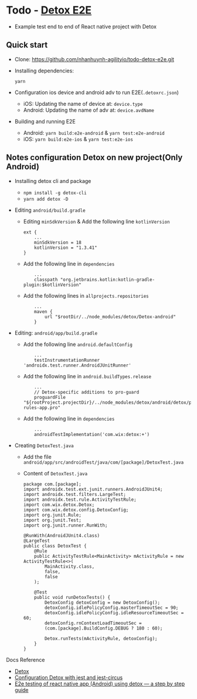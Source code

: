 # Todo - [Detox E2E](https://github.com/wix/Detox)

- Example test end to end of React native project with Detox

## Quick start

- Clone: https://github.com/nhanhuynh-agilityio/todo-detox-e2e.git

- Installing dependencies:

  `yarn`

- Configuration ios device and android adv to run E2E(`.detoxrc.json`)

  - iOS: Updating the name of device at: `device.type`
  - Android: Updating the name of adv at: `device.avdName`

- Building and running E2E
  - Android: `yarn build:e2e-android` & `yarn test:e2e-android`
  - iOS: `yarn build:e2e-ios` & `yarn test:e2e-ios`

## Notes configuration Detox on new project(Only Android)

- Installing detox cli and package

  - `npm install -g detox-cli`
  - `yarn add detox -D`

- Editing `android/build.gradle`

  - Editing `minSdkVersion` & Add the following line `kotlinVersion`

    ```
    ext {
        ...
        minSdkVersion = 18
        kotlinVersion = "1.3.41"
    }
    ```

  - Add the following line in `dependencies`

    ```
        ...
        classpath "org.jetbrains.kotlin:kotlin-gradle-plugin:$kotlinVersion"
    ```

  - Add the following lines in `allprojects.repositories`

    ```
        ...
        maven {
            url "$rootDir/../node_modules/detox/Detox-android"
        }
    ```

- Editing: `android/app/build.gradle`

  - Add the following line `android.defaultConfig`

    ```
        ...
        testInstrumentationRunner 'androidx.test.runner.AndroidJUnitRunner'
    ```

  - Add the following line in `android.buildTypes.release`
    ```
        ...
        // Detox-specific additions to pro-guard
        proguardFile "${rootProject.projectDir}/../node_modules/detox/android/detox/proguard-rules-app.pro"
    ```
  - Add the following line in `dependencies`

    ```
        ...
        androidTestImplementation('com.wix:detox:+')
    ```

- Creating `DetoxTest.java`

  - Add the file `android/app/src/androidTest/java/com/[package]/DetoxTest.java`
  - Content of `DetoxTest.java`

    ```
    package com.[package];
    import androidx.test.ext.junit.runners.AndroidJUnit4;
    import androidx.test.filters.LargeTest;
    import androidx.test.rule.ActivityTestRule;
    import com.wix.detox.Detox;
    import com.wix.detox.config.DetoxConfig;
    import org.junit.Rule;
    import org.junit.Test;
    import org.junit.runner.RunWith;

    @RunWith(AndroidJUnit4.class)
    @LargeTest
    public class DetoxTest {
        @Rule
        public ActivityTestRule<MainActivity> mActivityRule = new ActivityTestRule<>(
            MainActivity.class,
            false,
            false
        );

        @Test
        public void runDetoxTests() {
            DetoxConfig detoxConfig = new DetoxConfig();
            detoxConfig.idlePolicyConfig.masterTimeoutSec = 90;
            detoxConfig.idlePolicyConfig.idleResourceTimeoutSec = 60;
            detoxConfig.rnContextLoadTimeoutSec =
            (com.[package].BuildConfig.DEBUG ? 180 : 60);

            Detox.runTests(mActivityRule, detoxConfig);
        }
    }
    ```

Docs Reference

- [Detox](https://github.com/wix/Detox)
- [Configuration Detox with jest and jest-circus](https://github.com/wix/Detox/blob/master/docs/Guide.Jest.md)
- [E2e testing of react native app (Android) using detox — a step by step guide](https://medium.com/@varunon9/e2e-testing-of-react-native-app-android-using-detox-a-step-by-step-guide-bfb520c1a9ac)
